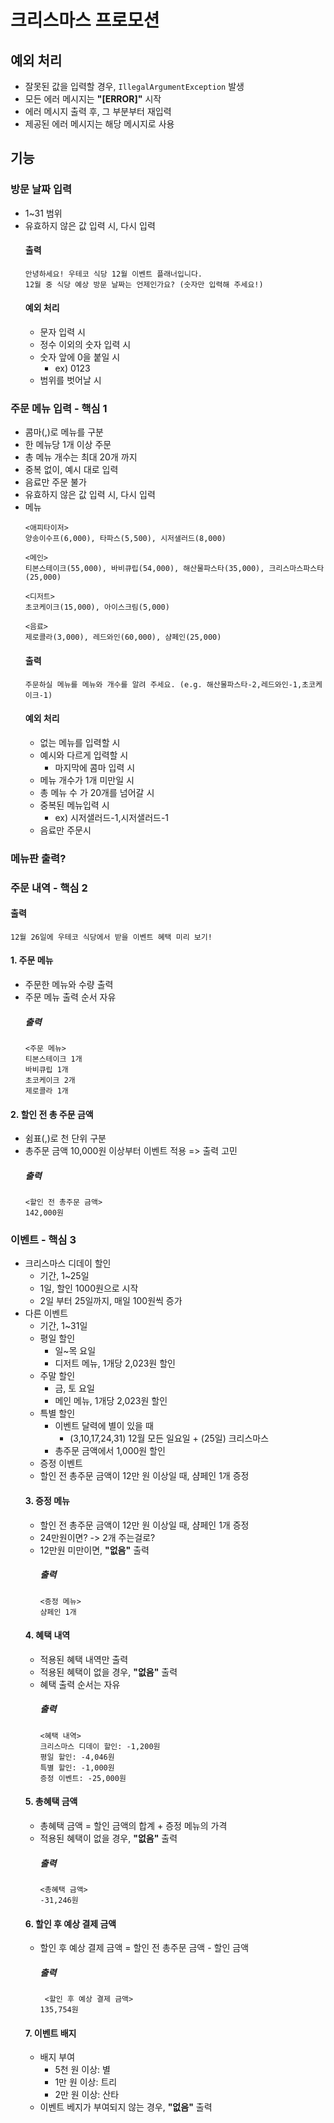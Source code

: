 # 크리스마스 프로모션

## 예외 처리
- 잘못된 값을 입력할 경우, `IllegalArgumentException` 발생
- 모든 에러 메시지는 **"[ERROR]"** 시작
- 에러 메시지 출력 후, 그 부분부터 재입력
- 제공된 에러 메시지는 해당 메시지로 사용

## 기능 

### 방문 날짜 입력
- 1~31 범위
- 유효하지 않은 값 입력 시, 다시 입력
    #### 출력
    ```
    안녕하세요! 우테코 식당 12월 이벤트 플래너입니다.
    12월 중 식당 예상 방문 날짜는 언제인가요? (숫자만 입력해 주세요!)
    ```
    #### 예외 처리
    - 문자 입력 시
    - 정수 이외의 숫자 입력 시
    - 숫자 앞에 0을 붙일 시
      - ex) 0123 
    - 범위를 벗어날 시

### 주문 메뉴 입력 - 핵심 1
- 콤마(,)로 메뉴를 구분
- 한 메뉴당 1개 이상 주문
- 총 메뉴 개수는 최대 20개 까지
- 중복 없이, 예시 대로 입력
- 음료만 주문 불가
- 유효하지 않은 값 입력 시, 다시 입력
- 메뉴
  ```
  <애피타이저>
  양송이수프(6,000), 타파스(5,500), 시저샐러드(8,000)
        
  <메인>
  티본스테이크(55,000), 바비큐립(54,000), 해산물파스타(35,000), 크리스마스파스타(25,000)
        
  <디저트>
  초코케이크(15,000), 아이스크림(5,000)
        
  <음료>
  제로콜라(3,000), 레드와인(60,000), 샴페인(25,000)
  ```
  #### 출력
  ```
  주문하실 메뉴를 메뉴와 개수를 알려 주세요. (e.g. 해산물파스타-2,레드와인-1,초코케이크-1)
  ```
  #### 예외 처리
  - 없는 메뉴를 입력할 시
  - 예시와 다르게 입력할 시
    - 마지막에 콤마 입력 시
  - 메뉴 개수가 1개 미만일 시
  - 총 메뉴 수 가 20개를 넘어갈 시
  - 중복된 메뉴입력 시
    - ex) 시저샐러드-1,시저샐러드-1
  - 음료만 주문시


### 메뉴판 출력?

### 주문 내역 - 핵심 2
  #### 출력
  ```
  12월 26일에 우테코 식당에서 받을 이벤트 혜택 미리 보기!
  ```
  #### 1. 주문 메뉴
  - 주문한 메뉴와 수량 출력
  - 주문 메뉴 출력 순서 자유
    ##### 출력
    ```
    <주문 메뉴>
    티본스테이크 1개
    바비큐립 1개
    초코케이크 2개
    제로콜라 1개
    ```

  #### 2. 할인 전 총 주문 금액
  - 쉼표(,)로 천 단위 구분
  - 총주문 금액 10,000원 이상부터 이벤트 적용 => 출력 고민
    ##### 출력
    ```
    <할인 전 총주문 금액>
    142,000원
    ```
    
### 이벤트 - 핵심 3
- 크리스마스 디데이 할인
  - 기간, 1~25일 
  - 1일, 할인 1000원으로 시작
  - 2일 부터 25일까지, 매일 100원씩 증가 
- 다른 이벤트
  - 기간, 1~31일
  - 평일 할인
    - 일~목 요일
    - 디저트 메뉴, 1개당 2,023원 할인
  - 주말 할인
    - 금, 토 요일
    - 메인 메뉴, 1개당 2,023원 할인
  - 특별 할인
    - 이벤트 달력에 별이 있을 때 
      - (3,10,17,24,31) 12월 모든 일요일 + (25일) 크리스마스
    - 총주문 금액에서 1,000원 할인
  - 증정 이벤트
  - 할인 전 총주문 금액이 12만 원 이상일 때, 샴페인 1개 증정
  #### 3. 증정 메뉴
  - 할인 전 총주문 금액이 12만 원 이상일 때, 샴페인 1개 증정
  - 24만원이면? -> 2개 주는걸로?
  - 12만원 미만이면, **"없음"** 출력
    ##### 출력
    ```
    <증정 메뉴>
    샴페인 1개
    ```
  #### 4. 혜택 내역
  - 적용된 혜택 내역만 출력
  - 적용된 혜택이 없을 경우, **"없음"** 출력
  - 혜택 출력 순서는 자유
    ##### 출력
    ```
    <혜택 내역>
    크리스마스 디데이 할인: -1,200원
    평일 할인: -4,046원
    특별 할인: -1,000원
    증정 이벤트: -25,000원
    ```
  #### 5. 총혜택 금액
  - 총혜택 금액 = 할인 금액의 합계 + 증정 메뉴의 가격
  - 적용된 혜택이 없을 경우, **"없음"** 출력
    ##### 출력
    ```
    <총혜택 금액>
    -31,246원
    ```
  #### 6. 할인 후 예상 결제 금액 
  - 할인 후 예상 결제 금액 = 할인 전 총주문 금액 - 할인 금액
    ##### 출력
    ```
     <할인 후 예상 결제 금액>
    135,754원
    ```
  #### 7. 이벤트 배지
  - 배지 부여
    - 5천 원 이상: 별
    - 1만 원 이상: 트리
    - 2만 원 이상: 산타
  - 이벤트 베지가 부여되지 않는 경우, **"없음"** 출력